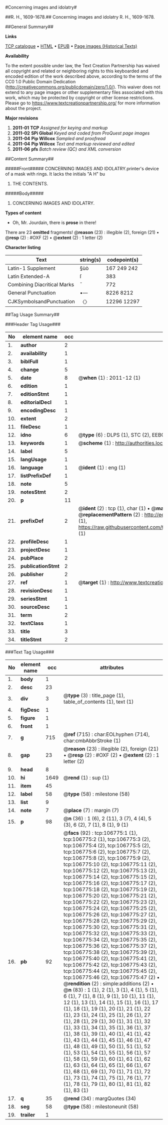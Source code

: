 #Concerning images and idolatry#

##R. H., 1609-1678.##
Concerning images and idolatry
R. H., 1609-1678.

##General Summary##

**Links**

[TCP catalogue](http://www.ota.ox.ac.uk/tcp/)  • 
[HTML](http://tei.it.ox.ac.uk/tcp/Texts-HTML/free/A66/A66961.html)  • 
[EPUB](http://tei.it.ox.ac.uk/tcp/Texts-EPUB/free/A66/A66961.epub) • 
[Page images (Historical Texts)](https://historicaltexts.jisc.ac.uk/eebo-17949178e)

**Availability**

To the extent possible under law, the Text Creation Partnership has waived all copyright and related or neighboring rights to this keyboarded and encoded edition of the work described above, according to the terms of the CC0 1.0 Public Domain Dedication (http://creativecommons.org/publicdomain/zero/1.0/). This waiver does not extend to any page images or other supplementary files associated with this work, which may be protected by copyright or other license restrictions. Please go to https://www.textcreationpartnership.org/ for more information about the project.

**Major revisions**

1. __2011-01__ __TCP__ *Assigned for keying and markup*
1. __2011-02__ __SPi Global__ *Keyed and coded from ProQuest page images*
1. __2011-04__ __Pip Willcox__ *Sampled and proofread*
1. __2011-04__ __Pip Willcox__ *Text and markup reviewed and edited*
1. __2011-06__ __pfs__ *Batch review (QC) and XML conversion*

##Content Summary##

#####Front#####
CONCERNING IMAGES AND IDOLATRY.printer's device of a mask with rings. It lacks the initials "A H" bu
1. THE CONTENTS.

#####Body#####

1. CONCERNING IMAGES AND IDOLATRY.

**Types of content**

  * Oh, Mr. Jourdain, there is **prose** in there!

There are 23 **omitted** fragments! 
 @__reason__ (23) : illegible (2), foreign (21)  •  @__resp__ (2) : #OXF (2)  •  @__extent__ (2) : 1 letter (2)

**Character listing**


|Text|string(s)|codepoint(s)|
|---|---|---|
|Latin-1 Supplement|§ùò|167 249 242|
|Latin Extended-A|ſ|383|
|Combining             Diacritical Marks|̄|772|
|General Punctuation|•—|8226 8212|
|CJKSymbolsandPunctuation|〈〉|12296 12297|

##Tag Usage Summary##

###Header Tag Usage###

|No|element name|occ|attributes|
|---|---|---|---|
|1.|__author__|2||
|2.|__availability__|1||
|3.|__biblFull__|1||
|4.|__change__|5||
|5.|__date__|8| @__when__ (1) : 2011-12 (1)|
|6.|__edition__|1||
|7.|__editionStmt__|1||
|8.|__editorialDecl__|1||
|9.|__encodingDesc__|1||
|10.|__extent__|2||
|11.|__fileDesc__|1||
|12.|__idno__|6| @__type__ (6) : DLPS (1), STC (2), EEBO-CITATION (1), OCLC (1), VID (1)|
|13.|__keywords__|1| @__scheme__ (1) : http://authorities.loc.gov/ (1)|
|14.|__label__|5||
|15.|__langUsage__|1||
|16.|__language__|1| @__ident__ (1) : eng (1)|
|17.|__listPrefixDef__|1||
|18.|__note__|5||
|19.|__notesStmt__|2||
|20.|__p__|11||
|21.|__prefixDef__|2| @__ident__ (2) : tcp (1), char (1)  •  @__matchPattern__ (2) : ([0-9\-]+):([0-9IVX]+) (1), (.+) (1)  •  @__replacementPattern__ (2) : http://eebo.chadwyck.com/downloadtiff?vid=$1&page=$2 (1), https://raw.githubusercontent.com/textcreationpartnership/Texts/master/tcpchars.xml#$1 (1)|
|22.|__profileDesc__|1||
|23.|__projectDesc__|1||
|24.|__pubPlace__|2||
|25.|__publicationStmt__|2||
|26.|__publisher__|2||
|27.|__ref__|1| @__target__ (1) : http://www.textcreationpartnership.org/docs/. (1)|
|28.|__revisionDesc__|1||
|29.|__seriesStmt__|1||
|30.|__sourceDesc__|1||
|31.|__term__|2||
|32.|__textClass__|1||
|33.|__title__|3||
|34.|__titleStmt__|2||


###Text Tag Usage###

|No|element name|occ|attributes|
|---|---|---|---|
|1.|__body__|1||
|2.|__desc__|23||
|3.|__div__|3| @__type__ (3) : title_page (1), table_of_contents (1), text (1)|
|4.|__figDesc__|1||
|5.|__figure__|1||
|6.|__front__|1||
|7.|__g__|715| @__ref__ (715) : char:EOLhyphen (714), char:cmbAbbrStroke (1)|
|8.|__gap__|23| @__reason__ (23) : illegible (2), foreign (21)  •  @__resp__ (2) : #OXF (2)  •  @__extent__ (2) : 1 letter (2)|
|9.|__head__|8||
|10.|__hi__|1649| @__rend__ (1) : sup (1)|
|11.|__item__|45||
|12.|__label__|58| @__type__ (58) : milestone (58)|
|13.|__list__|9||
|14.|__note__|7| @__place__ (7) : margin (7)|
|15.|__p__|98| @__n__ (36) : 1 (6), 2 (11), 3 (7), 4 (4), 5 (3), 6 (2), 7 (1), 8 (1), 9 (1)|
|16.|__pb__|92| @__facs__ (92) : tcp:106775:1 (1), tcp:106775:2 (1), tcp:106775:3 (2), tcp:106775:4 (2), tcp:106775:5 (2), tcp:106775:6 (2), tcp:106775:7 (2), tcp:106775:8 (2), tcp:106775:9 (2), tcp:106775:10 (2), tcp:106775:11 (2), tcp:106775:12 (2), tcp:106775:13 (2), tcp:106775:14 (2), tcp:106775:15 (2), tcp:106775:16 (2), tcp:106775:17 (2), tcp:106775:18 (2), tcp:106775:19 (2), tcp:106775:20 (2), tcp:106775:21 (2), tcp:106775:22 (2), tcp:106775:23 (2), tcp:106775:24 (2), tcp:106775:25 (2), tcp:106775:26 (2), tcp:106775:27 (2), tcp:106775:28 (2), tcp:106775:29 (2), tcp:106775:30 (2), tcp:106775:31 (2), tcp:106775:32 (2), tcp:106775:33 (2), tcp:106775:34 (2), tcp:106775:35 (2), tcp:106775:36 (2), tcp:106775:37 (2), tcp:106775:38 (2), tcp:106775:39 (2), tcp:106775:40 (2), tcp:106775:41 (2), tcp:106775:42 (2), tcp:106775:43 (2), tcp:106775:44 (2), tcp:106775:45 (2), tcp:106775:46 (2), tcp:106775:47 (2)  •  @__rendition__ (2) : simple:additions (2)  •  @__n__ (83) : 1 (1), 2 (1), 3 (1), 4 (1), 5 (1), 6 (1), 7 (1), 8 (1), 9 (1), 10 (1), 11 (1), 12 (1), 13 (1), 14 (1), 15 (1), 16 (1), 17 (1), 18 (1), 19 (1), 20 (1), 21 (1), 22 (1), 23 (1), 24 (1), 25 (1), 26 (1), 27 (1), 28 (1), 29 (1), 30 (1), 31 (1), 32 (1), 33 (1), 34 (1), 35 (1), 36 (1), 37 (1), 38 (1), 39 (1), 40 (1), 41 (1), 42 (1), 43 (1), 44 (1), 45 (1), 46 (1), 47 (1), 48 (1), 49 (1), 50 (1), 51 (1), 52 (1), 53 (1), 54 (1), 55 (1), 56 (1), 57 (1), 58 (1), 59 (1), 60 (1), 61 (1), 62 (1), 63 (1), 64 (1), 65 (1), 66 (1), 67 (1), 68 (1), 69 (1), 70 (1), 71 (1), 72 (1), 73 (1), 74 (1), 75 (1), 76 (1), 77 (1), 78 (1), 79 (1), 80 (1), 81 (1), 82 (1), 83 (1)|
|17.|__q__|35| @__rend__ (34) : margQuotes (34)|
|18.|__seg__|58| @__type__ (58) : milestoneunit (58)|
|19.|__trailer__|1||
